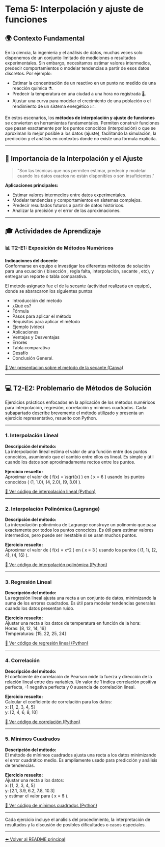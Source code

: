 # Tema 5: Interpolación y ajuste de funciones

## 🌍 Contexto Fundamental

En la ciencia, la ingeniería y el análisis de datos, muchas veces solo disponemos de un conjunto limitado de mediciones o resultados experimentales. Sin embargo, necesitamos estimar valores intermedios, predecir comportamientos o modelar tendencias a partir de esos datos discretos. Por ejemplo:

- Estimar la concentración de un reactivo en un punto no medido de una reacción química ⚗️.
- Predecir la temperatura en una ciudad a una hora no registrada 🌡️.
- Ajustar una curva para modelar el crecimiento de una población o el rendimiento de un sistema energético 📈.

En estos escenarios, los **métodos de interpolación y ajuste de funciones** se convierten en herramientas fundamentales. Permiten construir funciones que pasan exactamente por los puntos conocidos (interpolación) o que se aproximan lo mejor posible a los datos (ajuste), facilitando la simulación, la predicción y el análisis en contextos donde no existe una fórmula explícita.

---

## 📌 Importancia de la Interpolación y el Ajuste

> "Son las técnicas que nos permiten estimar, predecir y modelar cuando los datos exactos no están disponibles o son insuficientes."

**Aplicaciones principales:**
- Estimar valores intermedios entre datos experimentales.
- Modelar tendencias y comportamientos en sistemas complejos.
- Predecir resultados futuros a partir de datos históricos.
- Analizar la precisión y el error de las aproximaciones.

---


## 🎓 Actividades de Aprendizaje

### 📊 T2-E1: Exposición de Métodos Numéricos

**Indicaciones del docente**  
Conformarse en equipo e investigar los diferentes métodos de solución para una ecuación ( bisección , regla falta, interpolación, secante , etc), y entregar un reporte o tabla comparativa.

El metodo asignado fue el de la secante (actividad realizada en equipo), donde se abaracaron los siguientes puntos 


- Introducción del metodo
- ¿Qué es?
- Fórmula
- Pasos para aplicar el método
- Requisitos para aplicar el método
- Ejemplo (video)
- Aplicaciones
- Ventajas y Desventajas
- Errores
- Tabla comparativa
- Desafío
- Conclusión General.

[🔗 Ver presentacion sobre el metodo de la secante (Canva)](https://www.canva.com/design/DAGe18Zxr5k/NBIKlX_VZRux4u_mbS9y4A/edit?utm_content=DAGe18Zxr5k&utm_campaign=designshare&utm_medium=link2&utm_source=sharebutton)

---


## 💻 T2-E2: Problemario de Métodos de Solución

Ejercicios prácticos enfocados en la aplicación de los métodos numéricos para interpolación, regresión, correlación y mínimos cuadrados. Cada subapartado describe brevemente el método utilizado y presenta un ejercicio representativo, resuelto con Python.

---

### 1. Interpolación Lineal

**Descripción del método:**  
La interpolación lineal estima el valor de una función entre dos puntos conocidos, asumiendo que el cambio entre ellos es lineal. Es simple y útil cuando los datos son aproximadamente rectos entre los puntos.

**Ejercicio resuelto:**  
Aproximar el valor de \( f(x) = \sqrt{x} \) en \( x = 6 \) usando los puntos conocidos \( (1, 1.0), (4, 2.0), (9, 3.0) \).

[🔗 Ver código de interpolación lineal (Python)](./codigo/interpolacion_lineal.py)

---

### 2. Interpolación Polinómica (Lagrange)

**Descripción del método:**  
La interpolación polinómica de Lagrange construye un polinomio que pasa exactamente por todos los puntos conocidos. Es útil para estimar valores intermedios, pero puede ser inestable si se usan muchos puntos.

**Ejercicio resuelto:**  
Aproximar el valor de \( f(x) = x^2 \) en \( x = 3 \) usando los puntos \( (1, 1), (2, 4), (4, 16) \).

[🔗 Ver código de interpolación polinómica (Python)](./codigo/interpolacion_polinomica.py)

---

### 3. Regresión Lineal

**Descripción del método:**  
La regresión lineal ajusta una recta a un conjunto de datos, minimizando la suma de los errores cuadrados. Es útil para modelar tendencias generales cuando los datos presentan ruido.

**Ejercicio resuelto:**  
Ajustar una recta a los datos de temperatura en función de la hora:  
Horas: [8, 12, 14, 16]  
Temperaturas: [15, 22, 25, 24]

[🔗 Ver código de regresión lineal (Python)](./codigo/regresion_lineal.py)

---

### 4. Correlación

**Descripción del método:**  
El coeficiente de correlación de Pearson mide la fuerza y dirección de la relación lineal entre dos variables. Un valor de 1 indica correlación positiva perfecta, -1 negativa perfecta y 0 ausencia de correlación lineal.

**Ejercicio resuelto:**  
Calcular el coeficiente de correlación para los datos:  
x: [1, 2, 3, 4, 5]  
y: [2, 4, 6, 8, 10]

[🔗 Ver código de correlación (Python)](./codigo/correlacion.py)

---

### 5. Mínimos Cuadrados

**Descripción del método:**  
El método de mínimos cuadrados ajusta una recta a los datos minimizando el error cuadrático medio. Es ampliamente usado para predicción y análisis de tendencias.

**Ejercicio resuelto:**  
Ajustar una recta a los datos:  
x: [1, 2, 3, 4, 5]  
y: [2.1, 3.9, 6.2, 7.8, 10.3]  
y estimar el valor para \( x = 6 \).

[🔗 Ver código de mínimos cuadrados (Python)](./codigo/minimos_cuadrados.py)

---

Cada ejercicio incluye el análisis del procedimiento, la interpretación de resultados y la discusión de posibles dificultades o casos especiales.

---


[⬅️ Volver al README principal](../README.md)


